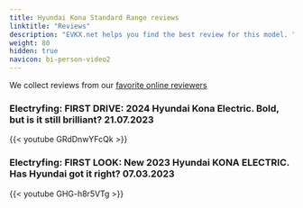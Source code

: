 ```yaml
---
title: Hyundai Kona Standard Range reviews
linktitle: "Reviews"
description: "EVKX.net helps you find the best review for this model. "
weight: 80
hidden: true
navicon: bi-person-video2
---
```

We collect reviews from our [favorite online reviewers](/guides/evreviewers/)

### Electryfing: FIRST DRIVE: 2024 Hyundai Kona Electric. Bold, but is it still brilliant? 21.07.2023

{{< youtube GRdDnwYFcQk >}}

### Electryfing: FIRST LOOK: New 2023 Hyundai KONA ELECTRIC. Has Hyundai got it right? 07.03.2023

{{< youtube GHG-h8r5VTg >}}


